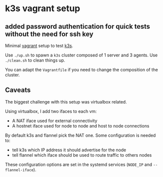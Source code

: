 # k3s vagrant setup

## added password authentication for quick tests without the need for ssh key

Minimal [vagrant](https://www.vagrantup.com/) setup to test [k3s](https://k3s.io/).

Use `./up.sh` to spawn a `k3s` cluster composed of 1 server and 3 agents.
Use `./clean.sh` to clean things up.

You can adapt the `Vagrantfile` if you need to change the composition of the
cluster.

## Caveats

The biggest challenge with this setup was virtualbox related.

Using virtualbox, I add two ifaces to each vm:

 - A NAT iface used for external connectivity
 - A hostnet iface used for node to node and host to node connections

By default k3s and flannel pick the NAT one. Some configuration is needed to:

 - tell k3s which IP address it should advertise for the node
 - tell flannel which iface should be used to route traffic to others nodes

These configuration options are set in the systemd services (`NODE_IP` and
`--flannel-iface`).
